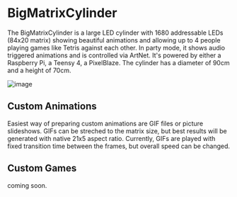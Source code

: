 # BigMatrixCylinder

The BigMatrixCylinder is a large LED cylinder with 1680 addressable LEDs (84x20 matrix) showing beautiful animations and allowing up to 4 people playing games like Tetris against each other. In party mode, it shows audio triggered animations and is controlled via ArtNet. It's powered by either a Raspberry Pi, a Teensy 4, a PixelBlaze. The cylinder has a diameter of 90cm and a height of 70cm.

![image](https://github.com/makeTVee/BigMatrixCylinder/assets/18531000/c600e6b2-864a-4ea3-a0e9-51fce3c3d0de)

## Custom Animations

Easiest way of preparing custom animations are GIF files or picture slideshows. GIFs can be streched to the matrix size, but best results will be generated with native 21x5 aspect ratio. Currently, GIFs are played with fixed transition time between the frames, but overall speed can be changed.

## Custom Games
coming soon.


